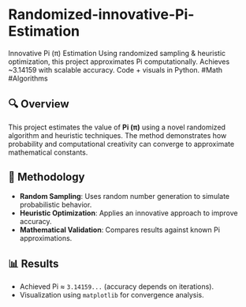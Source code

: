 # Randomized-innovative-Pi-Estimation
Innovative Pi (π) Estimation Using randomized sampling &amp; heuristic optimization, this project approximates Pi computationally. Achieves ~3.14159 with scalable accuracy. Code + visuals in Python. #Math #Algorithms
## 🔍 Overview  
This project estimates the value of **Pi (π)** using a novel randomized algorithm and heuristic techniques. The method demonstrates how probability and computational creativity can converge to approximate mathematical constants.  

## 🚀 Methodology  
- **Random Sampling**: Uses random number generation to simulate probabilistic behavior.  
- **Heuristic Optimization**: Applies an innovative approach to improve accuracy.  
- **Mathematical Validation**: Compares results against known Pi approximations.  

## 📊 Results  
- Achieved Pi ≈ `3.14159...` (accuracy depends on iterations).  
- Visualization using `matplotlib` for convergence analysis.  
